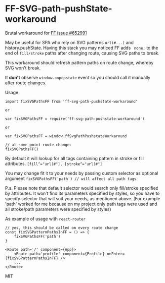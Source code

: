 # FF-SVG-path-pushState-workaround

Brutal workaround for [FF issue #652991](https://bugzilla.mozilla.org/show_bug.cgi?id=652991)

May be useful for SPA who rely on SVG patterns `url(#...)` and history.pushState.
Having this stack you may noticed FF adds ` none;` to the end of `fill/stroke` paths after changing route, causing SVG paths to break.

This workaround should refresh pattern paths on route change, whereby SVG won't break.

It **don't** observe `window.onpopstate` event so you should call it manually after route changes.

Usage

```
import fixSVGPathsFF from 'ff-svg-path-pushstate-workaround'

or 

var fixSVGPathsFF = require('ff-svg-path-pushstate-workaround')

or

var fixSVGPathsFF = window.ffSvgPathPushstateWorkaround

// at some point route changes
fixSVGPathsFF()
```

By default it will lookup for all tags containing pattern in stroke or fill attributes.
`[fill^="url(#"], [stroke^="url(#"]`

You may change fit it to your needs by passing custom selector as optional argument
`fixSVGPathsFF('path') // will affect all path tags`

P.s. Please note that default selector would search only fill/stroke specified by attributes. It won't find its parameters specified by styles, so you have to specify selector that will suit your needs, as mentioned above. (For example 'path' worked for me because on my project only path tags were used and all stroke/path parameters were specified by styles)

As example of usage with `react-router`

```
// yes, this should be called on every route change
const fixSVGPatternPathsInFF = () => {
    fixSVGPathsFF('path')
}

<Route path='/' component={App}>
    <Route path='profile' component={Profile} onEnter={fixSVGPatternPathsInFF} />
    ...
</Route>
```

MIT